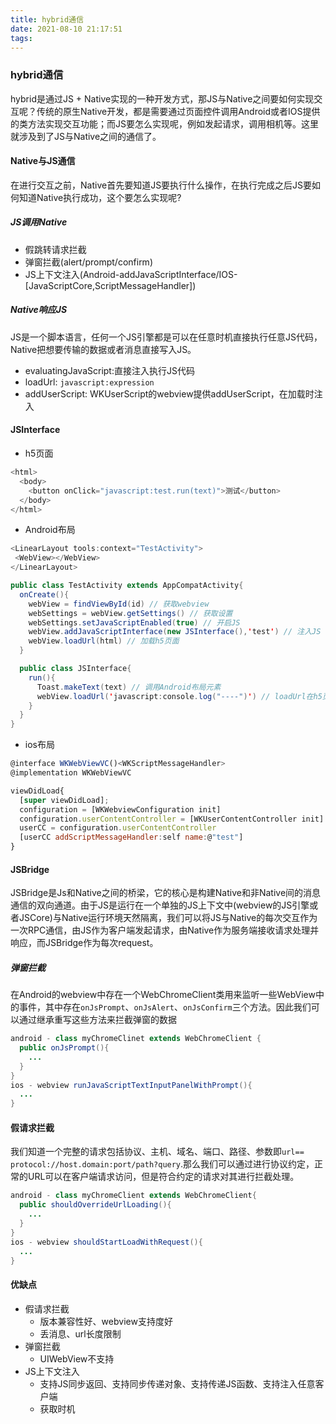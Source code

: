 ```yaml
---
title: hybrid通信
date: 2021-08-10 21:17:51
tags:
---
```


### hybrid通信

hybrid是通过JS + Native实现的一种开发方式，那JS与Native之间要如何实现交互呢？传统的原生Native开发，都是需要通过页面控件调用Android或者IOS提供的类方法实现交互功能；而JS要怎么实现呢，例如发起请求，调用相机等。这里就涉及到了JS与Native之间的通信了。

#### Native与JS通信

在进行交互之前，Native首先要知道JS要执行什么操作，在执行完成之后JS要如何知道Native执行成功，这个要怎么实现呢?

##### JS调用Native

- 假跳转请求拦截
- 弹窗拦截(alert/prompt/confirm)
- JS上下文注入(Android-addJavaScriptInterface/IOS-[JavaScriptCore,ScriptMessageHandler])

##### Native响应JS

JS是一个脚本语言，任何一个JS引擎都是可以在任意时机直接执行任意JS代码，Native把想要传输的数据或者消息直接写入JS。

- evaluatingJavaScript:直接注入执行JS代码
- loadUrl: `javascript:expression`
- addUserScript: WKUserScript的webview提供addUserScript，在加载时注入

#### JSInterface

- h5页面
  
```js
<html>
  <body>
    <button onClick="javascript:test.run(text)">测试</button>
  </body>
</html>
```

- Android布局

```java
<LinearLayout tools:context="TestActivity">
 <WebView></WebView>
</LinearLayout>

public class TestActivity extends AppCompatActivity{
  onCreate(){
    webView = findViewById(id) // 获取webview
    webSettings = webView.getSettings() // 获取设置
    webSettings.setJavaScriptEnabled(true) // 开启JS
    webView.addJavaScriptInterface(new JSInterface(),'test') // 注入JS
    webView.loadUrl(html) // 加载h5页面
  }

  public class JSInterface{
    run(){
      Toast.makeText(text) // 调用Android布局元素
      webView.loadUrl('javascript:console.log("----")') // loadUrl在h5页面执行log
    }
  }
}
```

- ios布局

```js
@interface WKWebViewVC()<WKScriptMessageHandler>
@implementation WKWebViewVC

viewDidLoad{
  [super viewDidLoad];
  configuration = [WKWebviewConfiguration init]
  configuration.userContentController = [WKUserContentController init]
  userCC = configuration.userContentController
  [userCC addScriptMessageHandler:self name:@"test"]
}
```

#### JSBridge

JSBridge是Js和Native之间的桥梁，它的核心是构建Native和非Native间的消息通信的双向通道。由于JS是运行在一个单独的JS上下文中(webview的JS引擎或者JSCore)与Native运行环境天然隔离，我们可以将JS与Native的每次交互作为一次RPC通信，由JS作为客户端发起请求，由Native作为服务端接收请求处理并响应，而JSBridge作为每次request。

##### 弹窗拦截

在Android的webview中存在一个WebChromeClient类用来监听一些WebView中的事件，其中存在`onJsPrompt`、`onJsAlert`、`onJsConfirm`三个方法。因此我们可以通过继承重写这些方法来拦截弹窗的数据

```java
android - class myChromeClinet extends WebChromeClient {
  public onJsPrompt(){
    ...
  }
}
ios - webview runJavaScriptTextInputPanelWithPrompt(){
  ...
}
```

#### 假请求拦截

我们知道一个完整的请求包括协议、主机、域名、端口、路径、参数即`url== protocol://host.domain:port/path?query`.那么我们可以通过进行协议约定，正常的URL可以在客户端请求访问，但是符合约定的请求对其进行拦截处理。

```java
android - class myChromeClient extends WebChromeClient{
  public shouldOverrideUrlLoading(){
    ...
  }
}
ios - webview shouldStartLoadWithRequest(){
  ...
}
```

#### 优缺点

- 假请求拦截
  - 版本兼容性好、webview支持度好
  - 丢消息、url长度限制
- 弹窗拦截
  - UIWebView不支持
- JS上下文注入
  - 支持JS同步返回、支持同步传递对象、支持传递JS函数、支持注入任意客户端
  - 获取时机